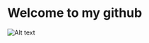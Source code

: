 # Welcome to my github

<img src="C:\Users\koonn\Desktop\welcome-3344772_1280.jpg" alt="Alt text" title="Optional title">
